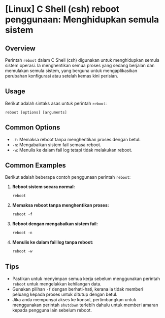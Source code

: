 # [Linux] C Shell (csh) reboot penggunaan: Menghidupkan semula sistem

## Overview
Perintah `reboot` dalam C Shell (csh) digunakan untuk menghidupkan semula sistem operasi. Ia menghentikan semua proses yang sedang berjalan dan memulakan semula sistem, yang berguna untuk mengaplikasikan perubahan konfigurasi atau setelah kemas kini perisian.

## Usage
Berikut adalah sintaks asas untuk perintah `reboot`:

```
reboot [options] [arguments]
```

## Common Options
- `-f`: Memaksa reboot tanpa menghentikan proses dengan betul.
- `-n`: Mengabaikan sistem fail semasa reboot.
- `-w`: Menulis ke dalam fail log tetapi tidak melakukan reboot.

## Common Examples
Berikut adalah beberapa contoh penggunaan perintah `reboot`:

1. **Reboot sistem secara normal:**
   ```csh
   reboot
   ```

2. **Memaksa reboot tanpa menghentikan proses:**
   ```csh
   reboot -f
   ```

3. **Reboot dengan mengabaikan sistem fail:**
   ```csh
   reboot -n
   ```

4. **Menulis ke dalam fail log tanpa reboot:**
   ```csh
   reboot -w
   ```

## Tips
- Pastikan untuk menyimpan semua kerja sebelum menggunakan perintah `reboot` untuk mengelakkan kehilangan data.
- Gunakan pilihan `-f` dengan berhati-hati, kerana ia tidak memberi peluang kepada proses untuk ditutup dengan betul.
- Jika anda mempunyai akses ke konsol, pertimbangkan untuk menggunakan perintah `shutdown` terlebih dahulu untuk memberi amaran kepada pengguna lain sebelum reboot.